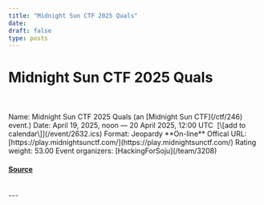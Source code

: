 ```yaml
---
title: "Midnight Sun CTF 2025 Quals"
date: 
draft: false
type: posts
---
```

# Midnight Sun CTF 2025 Quals

<br/>

<br/>
Name: Midnight Sun CTF 2025 Quals (an [Midnight Sun CTF](/ctf/246) event.)  
Date: April 19, 2025, noon — 20 April 2025, 12:00 UTC  [\[add to calendar\]](/event/2632.ics)  
Format: Jeopardy  
**On-line**  
Offical URL: [https://play.midnightsunctf.com/](https://play.midnightsunctf.com/)  
Rating weight: 53.00  
Event organizers: [HackingForSoju](/team/3208)

#### [Source](https://ctftime.org/event/2632)

<br/>
---
